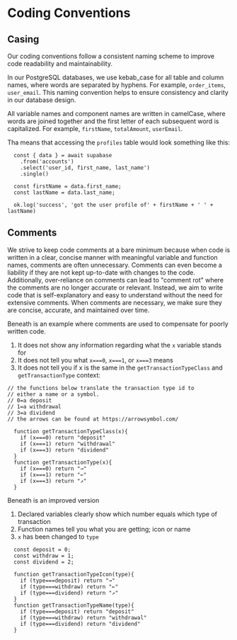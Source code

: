 # Coding Conventions


## Casing
Our coding conventions follow a consistent naming scheme to improve code readability and maintainability. 

In our PostgreSQL databases, we use kebab_case for all table and column names, where words are separated by hyphens. For example, `order_items`, `user_email`. This naming convention helps to ensure consistency and clarity in our database design.

All variable names and component names are written in camelCase, where words are joined together and the first letter of each subsequent word is capitalized. For example, `firstName`, `totalAmount`, `userEmail`.

Tha means that accessing the ```profiles``` table would look something like this: 
```
  const { data } = await supabase
    .from('accounts')
    .select('user_id, first_name, last_name')
    .single()
   
  const firstName = data.first_name;
  const lastName = data.last_name;

  ok.log('success', 'got the user profile of' + firstName + ' ' + lastName)
```


## Comments

We strive to keep code comments at a bare minimum because when code is written in a clear, concise manner with meaningful variable and function names, comments are often unnecessary. Comments can even become a liability if they are not kept up-to-date with changes to the code. Additionally, over-reliance on comments can lead to "comment rot" where the comments are no longer accurate or relevant. Instead, we aim to write code that is self-explanatory and easy to understand without the need for extensive comments. When comments are necessary, we make sure they are concise, accurate, and maintained over time.

Beneath is an example where comments are used to compensate for poorly written code. 
1. It does not show any information regarding what the ```x``` variable stands for
2. It does not tell you what ```x===0```, ```x===1```, or ```x===3``` means
3. It does not tell you if x is the same in the ```getTransactionTypeClass``` and ```getTransactionType``` context:

```
// the functions below translate the transaction type id to
// either a name or a symbol. 
// 0=a deposit
// 1=a withdrawal
// 3=a dividend
// the arrows can be found at https://arrowsymbol.com/

  function getTransactionTypeClass(x){ 
    if (x===0) return "deposit"
    if (x===1) return "withdrawal"
    if (x===3) return "dividend"
  }
  function getTransactionType(x){ 
    if (x===0) return "→"
    if (x===1) return "←"
    if (x===3) return "↗"
  }
```

Beneath is an improved version
1. Declared variables clearly show which number equals which type of transaction
2. Function names tell you what you are getting; icon or name
3. ```x``` has been changed to ```type``` 

```
  const deposit = 0;
  const withdraw = 1;
  const dividend = 2;
  
  function getTransactionTypeIcon(type){ 
    if (type===deposit) return "→"
    if (type===withdraw) return "←"
    if (type===dividend) return "↗"
  }
  function getTransactionTypeName(type){ 
    if (type===deposit) return "deposit"
    if (type===withdraw) return "withdrawal"
    if (type===dividend) return "dividend"
  }
```
